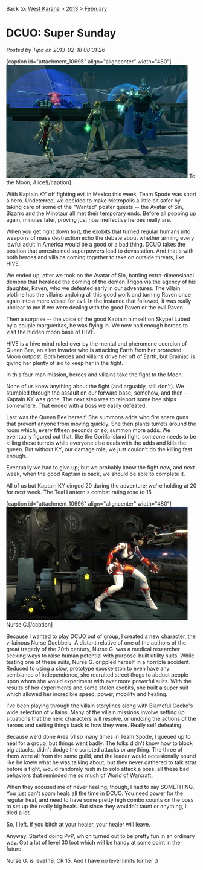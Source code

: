 Back to: [West Karana](/posts/westkarana.md) > [2013](/posts/2013/westkarana.md) > [February](./westkarana.md)
# DCUO: Super Sunday

*Posted by Tipa on 2013-02-18 08:31:26*

[caption id="attachment\_10695" align="aligncenter" width="480"][![To the Moon, Alice!](../../../uploads/2013/02/MADV107_AUDIO-PC-17-23.42.200-480x300.jpg)](../../../uploads/2013/02/MADV107_AUDIO-PC-17-23.42.200.jpg) To the Moon, Alice![/caption]

With Kaptain KY off fighting evil in Mexico this week, Team Spode was short a hero. Undeterred, we decided to make Metropolis a little bit safer by taking care of some of the "Wanted" poster quests -- the Avatar of Sin, Bizarro and the Minotaur all met their temporary ends. Before all popping up again, minutes later, proving just how ineffective heroes really are.

When you get right down to it, the exobits that turned regular humans into weapons of mass destruction echo the debate about whether arming every lawful adult in America would be a good or a bad thing. DCUO takes the position that unrestrained superpowers lead to devastation. And that's with both heroes and villains coming together to take on outside threats, like HIVE.

We ended up, after we took on the Avatar of Sin, battling extra-dimensional demons that heralded the coming of the demon Trigon via the agency of his daughter, Raven, who we defeated early in our adventures. The villain plotline has the villains undoing all this good work and turning Raven once again into a mere vessel for evil. In the instance that followed, it was really unclear to me if we were dealing with the good Raven or the evil Raven.

Then a surprise -- the voice of the good Kaptain himself on Skype! Lubed by a couple margueritas, he was flying in. We now had enough heroes to visit the hidden moon base of HIVE.

HIVE is a hive mind ruled over by the mental and pheromone coercion of Queen Bee, an alien invader who is attacking Earth from her protected Moon outpost. Both heroes and villains drive her off of Earth, but Brainiac is giving her plenty of aid to keep her in the fight.

In this four-man mission, heroes and villains take the fight to the Moon.

None of us knew anything about the fight (and arguably, still don't). We stumbled through the assault on our forward base, somehow, and then -- Kaptain KY was gone. The next step was to teleport some bee ships somewhere. That ended with a boss we easily defeated.

Last was the Queen Bee herself. She summons adds who fire snare guns that prevent anyone from moving quickly. She then plants turrets around the room which, every fifteen seconds or so, summon more adds. We eventually figured out that, like the Gorilla Island fight, someone needs to be killing these turrets while everyone else deals with the adds and kills the queen. But without KY, our damage role, we just couldn't do the killing fast enough.

Eventually we had to give up; but we probably know the fight now, and next week, when the good Kaptain is back, we should be able to complete it.

All of us but Kaptain KY dinged 20 during the adventure; we're holding at 20 for next week. The Teal Lantern's combat rating rose to 15.

[caption id="attachment\_10696" align="aligncenter" width="480"][![Nurse G.](../../../uploads/2013/02/CHARSELECT_CREATE-PC-17-19.01.330-480x300.jpg)](../../../uploads/2013/02/CHARSELECT_CREATE-PC-17-19.01.330.jpg) Nurse G.[/caption]

Because I wanted to play DCUO out of group, I created a new character, the villainous Nurse Goebbels. A distant relative of one of the authors of the great tragedy of the 20th century, Nurse G. was a medical researcher seeking ways to raise human potential with purpose-built utility suits. While testing one of these suits, Nurse G. crippled herself in a horrible accident. Reduced to using a slow, prototype exoskeleton to even have any semblance of independence, she recruited street thugs to abduct people upon whom she would experiment with ever more powerful suits. With the results of her experiments and some stolen exobits, she built a super suit which allowed her incredible speed, power, mobility and healing.

I've been playing through the villain storylines along with Blameful Gecko's wide selection of villains. Many of the villain missions involve setting up situations that the hero characters will resolve, or undoing the actions of the heroes and setting things back to how they were. Really self defeating.

Because we'd done Area 51 so many times in Team Spode, I queued up to heal for a group, but things went badly. The folks didn't know how to block big attacks, didn't dodge the scripted attacks or anything. The three of them were all from the same guild, and the leader would occasionally sound like he knew what he was talking about; but they never gathered to talk strat before a fight, would randomly rush in to solo attack a boss, all these bad behaviors that reminded me so much of World of Warcraft.

When they accused me of never healing, though, I had to say SOMETHING. You just can't spam heals all the time in DCUO. You need power for the regular heal, and need to have some pretty high combo counts on the boss to set up the really big heals. But since they wouldn't taunt or anything, I died a lot.

So, I left. If you bitch at your healer, your healer will leave.

Anyway. Started doing PvP, which turned out to be pretty fun in an ordinary way. Got a lot of level 30 loot which will be handy at some point in the future.

Nurse G. is level 19, CR 15. And I have no level limits for her :)

